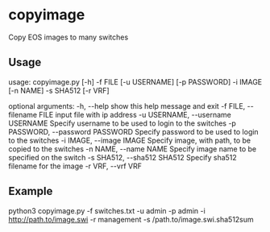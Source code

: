 # copyimage

Copy EOS images to many switches

## Usage
usage: copyimage.py [-h] -f FILE [-u USERNAME] [-p PASSWORD] -i IMAGE
                    [-n NAME] -s SHA512 [-r VRF]

optional arguments:
  -h, --help            show this help message and exit
  -f FILE, --filename FILE
                        input file with ip address
  -u USERNAME, --username USERNAME
                        Specify username to be used to login to the switches
  -p PASSWORD, --password PASSWORD
                        Specify password to be used to login to the switches
  -i IMAGE, --image IMAGE
                        Specify image, with path, to be copied to the switches
  -n NAME, --name NAME  Specify image name to be specified on the switch
  -s SHA512, --sha512 SHA512
                        Specify sha512 filename for the image
  -r VRF, --vrf VRF

## Example

python3 copyimage.py -f switches.txt -u admin -p admin -i http://path.to/image.swi -r management -s /path.to/image.swi.sha512sum